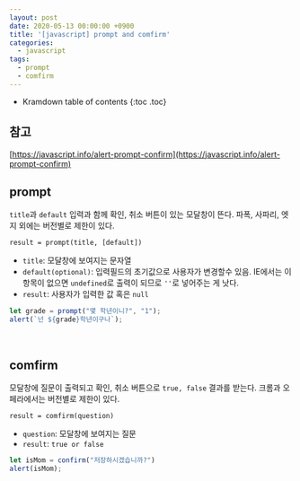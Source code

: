 ```yaml
---
layout: post
date: 2020-05-13 00:00:00 +0900
title: '[javascript] prompt and comfirm'
categories:
  - javascript
tags:
  - prompt
  - comfirm
---
```


* Kramdown table of contents
{:toc .toc}

## 참고

[https://javascript.info/alert-prompt-confirm](https://javascript.info/alert-prompt-confirm)

## prompt

`title`과 `default` 입력과 함께 확인, 취소 버튼이 있는 모달창이 뜬다.
파폭, 사파리, 엣지 외에는 버전별로 제한이 있다.

`result = prompt(title, [default])`

* `title`: 모달창에 보여지는 문자열
* `default(optional)`: 입력필드의 초기값으로 사용자가 변경할수 있음. IE에서는 이 항목이 없으면 `undefined`로 출력이 되므로 `''`로 넣어주는 게 낫다.
* `result`: 사용자가 입력한 값 혹은 `null`

```js
let grade = prompt("몇 학년이니?", "1");
alert(`넌 ${grade}학년이구나`);
```


<br>

## comfirm

모달창에 질문이 출력되고 확인, 취소 버튼으로 `true, false` 결과를 받는다.
크롬과 오페라에서는 버전별로 제한이 있다.

`result = comfirm(question)`

* `question`: 모달창에 보여지는 질문
* `result`: `true or false`

```js
let isMom = confirm("저장하시겠습니까?")
alert(isMom);
```

